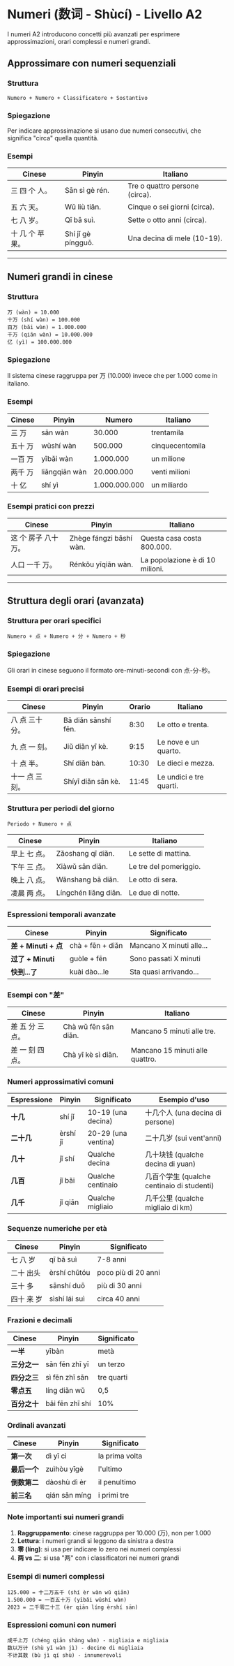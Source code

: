 # Numeri (数词 - Shùcí) - Livello A2

I numeri A2 introducono concetti più avanzati per esprimere approssimazioni, orari complessi e numeri grandi.

## Approssimare con numeri sequenziali

### Struttura

```text
Numero + Numero + Classificatore + Sostantivo
```

### Spiegazione

Per indicare approssimazione si usano due numeri consecutivi, che significa "circa" quella quantità.

### Esempi

| Cinese | Pinyin | Italiano |
| -------- | -------- | ---------- |
| 三 四 个 人。 | Sān sì gè rén. | Tre o quattro persone (circa). |
| 五 六 天。 | Wǔ liù tiān. | Cinque o sei giorni (circa). |
| 七 八 岁。 | Qī bā suì. | Sette o otto anni (circa). |
| 十 几 个 苹果。 | Shí jǐ gè píngguǒ. | Una decina di mele (10-19). |

---

## Numeri grandi in cinese

### Struttura

```text
万 (wàn) = 10.000
十万 (shí wàn) = 100.000
百万 (bǎi wàn) = 1.000.000
千万 (qiān wàn) = 10.000.000
亿 (yì) = 100.000.000
```

### Spiegazione

Il sistema cinese raggruppa per 万 (10.000) invece che per 1.000 come in italiano.

### Esempi

| Cinese | Pinyin | Numero | Italiano |
| -------- | -------- | -------- | ---------- |
| 三 万 | sān wàn | 30.000 | trentamila |
| 五十 万 | wǔshí wàn | 500.000 | cinquecentomila |
| 一百 万 | yībǎi wàn | 1.000.000 | un milione |
| 两千 万 | liǎngqiān wàn | 20.000.000 | venti milioni |
| 十 亿 | shí yì | 1.000.000.000 | un miliardo |

### Esempi pratici con prezzi

| Cinese | Pinyin | Italiano |
| -------- | -------- | ---------- |
| 这 个 房子 八十 万。 | Zhège fángzi bāshí wàn. | Questa casa costa 800.000. |
| 人口 一千 万。 | Rénkǒu yīqiān wàn. | La popolazione è di 10 milioni. |

---

## Struttura degli orari (avanzata)

### Struttura per orari specifici

```text
Numero + 点 + Numero + 分 + Numero + 秒
```

### Spiegazione

Gli orari in cinese seguono il formato ore-minuti-secondi con 点-分-秒。

### Esempi di orari precisi

| Cinese | Pinyin | Orario | Italiano |
| -------- | -------- | -------- | ---------- |
| 八 点 三十 分。 | Bā diǎn sānshí fēn. | 8:30 | Le otto e trenta. |
| 九 点 一 刻。 | Jiǔ diǎn yī kè. | 9:15 | Le nove e un quarto. |
| 十 点 半。 | Shí diǎn bàn. | 10:30 | Le dieci e mezza. |
| 十一 点 三 刻。 | Shíyī diǎn sān kè. | 11:45 | Le undici e tre quarti. |

### Struttura per periodi del giorno

```text
Periodo + Numero + 点
```

| Cinese | Pinyin | Italiano |
| -------- | -------- | ---------- |
| 早上 七 点。 | Zǎoshang qī diǎn. | Le sette di mattina. |
| 下午 三 点。 | Xiàwǔ sān diǎn. | Le tre del pomeriggio. |
| 晚上 八 点。 | Wǎnshang bā diǎn. | Le otto di sera. |
| 凌晨 两 点。 | Língchén liǎng diǎn. | Le due di notte. |

### Espressioni temporali avanzate

| Cinese | Pinyin | Significato |
| -------- | -------- | ------------- |
| **差 + Minuti + 点** | chà + fēn + diǎn | Mancano X minuti alle... |
| **过了 + Minuti** | guòle + fēn | Sono passati X minuti |
| **快到...了** | kuài dào...le | Sta quasi arrivando... |

### Esempi con "差"

| Cinese | Pinyin | Italiano |
| -------- | -------- | ---------- |
| 差 五 分 三 点。 | Chà wǔ fēn sān diǎn. | Mancano 5 minuti alle tre. |
| 差 一 刻 四 点。 | Chà yī kè sì diǎn. | Mancano 15 minuti alle quattro. |

### Numeri approssimativi comuni

| Espressione | Pinyin | Significato | Esempio d'uso |
| ------------- | -------- | ------------- | --------------- |
| **十几** | shí jǐ | 10-19 (una decina) | 十几个人 (una decina di persone) |
| **二十几** | èrshí jǐ | 20-29 (una ventina) | 二十几岁 (sui vent'anni) |
| **几十** | jǐ shí | Qualche decina | 几十块钱 (qualche decina di yuan) |
| **几百** | jǐ bǎi | Qualche centinaio | 几百个学生 (qualche centinaio di studenti) |
| **几千** | jǐ qiān | Qualche migliaio | 几千公里 (qualche migliaio di km) |

### Sequenze numeriche per età

| Cinese | Pinyin | Significato |
| -------- | -------- | ------------- |
| 七 八 岁 | qī bā suì | 7-8 anni |
| 二十 出头 | èrshí chūtóu | poco più di 20 anni |
| 三十 多 | sānshí duō | più di 30 anni |
| 四十 来 岁 | sìshí lái suì | circa 40 anni |

### Frazioni e decimali

| Cinese | Pinyin | Significato |
| -------- | -------- | ------------- |
| **一半** | yībàn | metà |
| **三分之一** | sān fēn zhī yī | un terzo |
| **四分之三** | sì fēn zhī sān | tre quarti |
| **零点五** | líng diǎn wǔ | 0,5 |
| **百分之十** | bǎi fēn zhī shí | 10% |

### Ordinali avanzati

| Cinese | Pinyin | Significato |
| -------- | -------- | ------------- |
| **第一次** | dì yī cì | la prima volta |
| **最后一个** | zuìhòu yīgè | l'ultimo |
| **倒数第二** | dàoshù dì èr | il penultimo |
| **前三名** | qián sān míng | i primi tre |

### Note importanti sui numeri grandi

1. **Raggruppamento**: cinese raggruppa per 10.000 (万), non per 1.000
2. **Lettura**: i numeri grandi si leggono da sinistra a destra
3. **零 (líng)**: si usa per indicare lo zero nei numeri complessi
4. **两 vs 二**: si usa "两" con i classificatori nei numeri grandi

### Esempi di numeri complessi

```text
125.000 = 十二万五千 (shí èr wàn wǔ qiān)
1.500.000 = 一百五十万 (yībǎi wǔshí wàn)
2023 = 二千零二十三 (èr qiān líng èrshí sān)
```

### Espressioni comuni con numeri

```text
成千上万 (chéng qiān shàng wàn) - migliaia e migliaia
数以万计 (shù yǐ wàn jì) - decine di migliaia
不计其数 (bù jì qí shù) - innumerevoli
```
